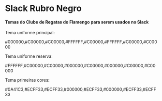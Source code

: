 # Slack Rubro Negro
#### Temas do Clube de Regatas do Flamengo para serem usados no Slack

Tema uniforme principal:

\#000000,#C00000,#C00000,#FFFFFF,#C00000,#FFFFFF,#C00000,#C00000

Tema uniforme reserva:

\#FFFFFF,#C00000,#C00000,#000000,#C00000,#000000,#C00000,#C00000

Tema primeiras cores:

\#0A41C3,#ECFF33,#ECFF33,#000000,#ECFF33,#000000,#ECFF33,#ECFF33
